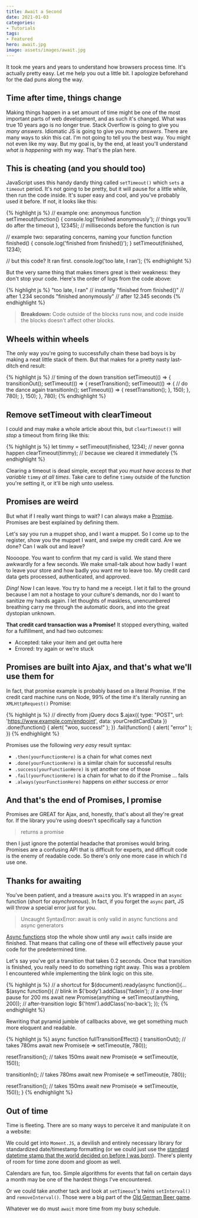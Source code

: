 ```yaml
---
title: Await a Second
date: 2021-01-03
categories:
- Tutorials
tags:
- Featured
hero: await.jpg
image: assets/images/await.jpg
---
```


It took me years and years to understand how browsers process time. It's actually pretty easy. Let me help you out a little bit. I apologize beforehand for the dad puns along the way.

## Time after time, things change
Making things happen in a set amount of time might be one of the most important parts of web development, and as such it's changed. What was true 10 years ago is no longer true. Stack Overflow is going to give you _many answers_. Idiomatic JS is going to give you _many answers_. There are many ways to skin this cat. I'm not going to tell you the best way. You might not even like my way. But my goal is, by the end, at least you'll understand _what is happening_ with my way. That's the plan here.

## This is cheating (and you should too)
JavaScript uses this handy dandy thing called `setTimeout()` which `sets` a `timeout` period. It's not going to be pretty, but it will pause for a little while, then run the code inside. It's super easy and cool, and you've probably used it before. If not, it looks like this:

{% highlight js %}
  // example one: anonymous function
  setTimeout(function() {
    console.log('finished anonymously'); // things you'll do after the timeout
  }, 12345); // milliseconds before the function is run

  // example two: separating concerns, naming your function
  function finished() {
    console.log('finished from finished()');
  }
  setTimeout(finished, 1234);

  // but this code? It ran first.
  console.log('too late, I ran');
{% endhighlight %}

But the very same thing that makes timers great is their weakness: they don't stop your code. Here's the order of logs from the code above:

{% highlight js %}
"too late, I ran"           // instantly
"finished from finished()"  // after 1.234 seconds
"finished anonymously"      // after 12.345 seconds
{% endhighlight %}

> **Breakdown:** Code outside of the blocks runs now, and code inside the blocks doesn't affect other blocks.

## Wheels within wheels
The only way you're going to successfully chain these bad boys is by making a neat little stack of them. But that makes for a pretty nasty last-ditch end result:

{% highlight js %}
  // timing of the down transition
  setTimeout(() => {
    transitionOut();
    setTimeout(() => {
      resetTransition();
      setTimeout(() => {
        // do the dance again
        transitionIn();
        setTimeout(() => {
          resetTransition();
        }, 150);
      }, 780);
    }, 150);
  }, 780);
{% endhighlight %}

## Remove setTimeout with clearTimeout
I could and may make a whole article about this, but `clearTimeout()` will _stop_ a timeout from firing like this:

{% highlight js %}
let timmy = setTimeout(finished, 1234); // never gonna happen
clearTimeout(timmy);                    // because we cleared it immediately
{% endhighlight %}

Clearing a timeout is dead simple, except that _you must have access to that variable_ `timmy` _at all times_. Take care to define `timmy` outside of the function you're setting it, or it'll be nigh unto useless.

## Promises are weird
But what if I really want things to wait? I can always make a [Promise](https://developer.mozilla.org/en-US/docs/Web/JavaScript/Reference/Global_Objects/Promise). Promises are best explained by defining them.

Let's say you run a muppet shop, and I want a muppet. So I come up to the register, show you the muppet I want, and swipe my credit card. Are we done? Can I walk out and leave?

Noooope. You want to confirm that my card is valid. We stand there awkwardly for a few seconds. We make small-talk about how badly I want to leave your store and how badly you want me to leave too. My credit card data gets processed, authenticated, and approved.

*Ding!* Now I can leave. You try to hand me a receipt. I let it fall to the ground because I am not a hostage to your culture's demands, nor do I want to sanitize my hands again. I let thoughts of maskless, unencumbered breathing carry me through the automatic doors, and into the great dystopian unknown.

**That credit card transaction was a Promise!** It stopped everything, waited for a fulfillment, and had two outcomes:
- Accepted: take your item and get outta here
- Errored: try again or we're stuck

## Promises are built into Ajax, and that's what we'll use them for
In fact, that promise example is probably based on a literal Promise. If the credit card machine runs on Node, 99% of the time it's literally running an `XMLHttpRequest()` Promise:

{% highlight js %}
// directly from jQuery docs
$.ajax({
  type: "POST",
  url: 'https://www.example.com/endpoint',
  data: yourCreditCardData
})
  .done(function() {
    alert( "woo, success!" );
  })
  .fail(function() {
    alert( "error" );
  })
{% endhighlight %}

Promises use the following _very easy_ result syntax:
- `.then(yourFunctionHere)` is a chain for what comes next
- `.done(yourFunctionHere)` is a similar chain for successful results
- `.success(yourFunctionHere)` is yet another one of those
- `.fail(yourFunctionHere)` is a chain for what to do if the Promise ... fails
- `.always(yourFunctionHere)` happens on _either_ success _or_ error

## And that's the end of Promises, I promise
Promises are GREAT for Ajax, and, honestly, that's about all they're great for. If the library you're using doesn't specifically say a function

> returns a promise

then I just ignore the potential headache that promises would bring. Promises are a confusing API that is difficult for experts, and difficult code is the enemy of readable code. So there's only one more case in which I'd use one.

## Thanks for awaiting
You've been patient, and a treasure `await`s you. It's wrapped in an `async` function (short for _asynchronous_). In fact, if you forget the `async` part, JS will throw a special error just for you.

>Uncaught SyntaxError: await is only valid in async functions and async generators

[Async functions](https://developer.mozilla.org/en-US/docs/Web/JavaScript/Reference/Statements/async_function) stop the whole show until any `await` calls inside are finished. That means that calling one of these will effectively pause your code for the predetermined time.

Let's say you've got a transition that takes 0.2 seconds. Once that transition is finished, you really need to do something right away. This was a problem I encountered while implementing the blink logic on this site.

{% highlight js %}
// a shortcut for $(document).ready(async function(){...
$(async function(){
  // blink in
  $('body').addClass('fadein');
  // a one-liner pause for 200 ms
  await new Promise(anything => setTimeout(anything, 200));
  // after-transition logic
  $('html').addClass('no-back');
});
{% endhighlight %}

Rewriting that pyramid jumble of callbacks above, we get something much more eloquent and readable.

{% highlight js %}
async function fullTransitionEffect() {
  transitionOut();   // takes 780ms
  await new Promise(e => setTimeout(e, 780)); 

  resetTransition(); // takes 150ms
  await new Promise(e => setTimeout(e, 150)); 
  
  transitionIn();    // takes 780ms
  await new Promise(e => setTimeout(e, 780)); 

  resetTransition(); // takes 150ms
  await new Promise(e => setTimeout(e, 150));
}
{% endhighlight %}

## Out of time
Time is fleeting. There are so many ways to perceive it and manipulate it on a website:

We could get into `Moment.JS`, a devilish and entirely necessary library for standardized date/timestamp formatting (or we could just use the [standard datetime stamp that the world decided on before I was born](https://en.wikipedia.org/wiki/ISO_8601)). There's plenty of room for time zone doom and gloom as well.

Calendars are fun, too. Simple algorithms for events that fall on certain days a month may be one of the hardest things I've encountered.

Or we could take another tack and look at `setTimeout`'s twins `setInterval()` and `removeInterval()`. Those were a big part of the [Old German Beer game](https://oldgermanbeer.com).

Whatever we do must `await` more time from my busy schedule.